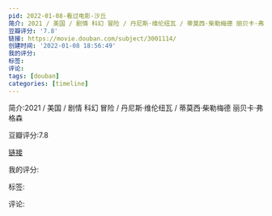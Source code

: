 ```yaml
---
pid: 2022-01-08-看过电影-沙丘
简介: 2021 / 美国 / 剧情 科幻 冒险 / 丹尼斯·维伦纽瓦 / 蒂莫西·柴勒梅德 丽贝卡·弗格森
豆瓣评分: '7.8'
链接: https://movie.douban.com/subject/3001114/
创建时间: '2022-01-08 18:56:49'
我的评分:
标签:
评论:
tags: [douban]
categories: [timeline]
---
```

简介:2021 / 美国 / 剧情 科幻 冒险 / 丹尼斯·维伦纽瓦 / 蒂莫西·柴勒梅德 丽贝卡·弗格森

豆瓣评分:7.8

[链接](https://movie.douban.com/subject/3001114/)

我的评分:

标签:

评论:


